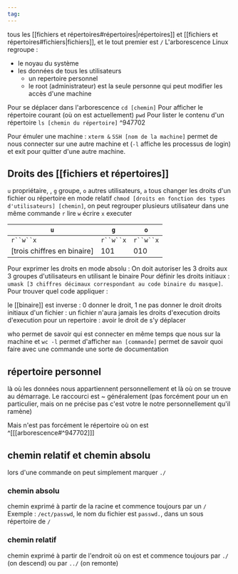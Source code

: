 ```yaml
---
tag:
---
```

tous les [[fichiers et répertoires#répertoires|répertoires]] et [[fichiers et répertoires#fichiers|fichiers]], et le tout premier est `/`
L'arborescence Linux regroupe : 
- le noyau du système
- les données de tous les utilisateurs
	- un repertoire personnel
	- le root (administrateur) est la seule personne qui peut modifier les accès d'une machine

Pour se déplacer dans l'arborescence `cd [chemin]`
Pour afficher le répertoire courant (où on est actuellement) `pwd`
Pour lister le contenu d'un répertoire `ls [chemin du répertoire]` ^947702

Pour émuler une machine : `xterm &`
`SSH [nom de la machine]` permet de nous connecter sur une autre machine et (`-l` affiche les processus de login) et exit pour quitter d'une autre machine.

## Droits des [[fichiers et répertoires]] 
`u` propriétaire, , `g` groupe, `o` autres utilisateurs, `a` tous
changer les droits d'un fichier ou répertoire en mode relatif `chmod [droits en fonction des types d'utilisateurs] [chemin]`, on peut regrouper plusieurs utilisateur dans une même commande
`r` lire
`w` écrire
`x` executer

`u`|`g`|`o`
--|--|--
`r``w``x`|`r``w``x`|`r``w``x`
[trois chiffres en binaire]|101|010

Pour exprimer les droits en mode absolu : 
On doit autoriser les 3 droits aux 3 groupes d'utilisateurs en utilisant le binaire
Pour définir les droits initiaux : 
`umask [3 chiffres décimaux correspondant au code binaire du masque]`. Pour trouver quel code appliquer : 

le [[binaire]] est inverse : 0 donner le droit, 1 ne pas donner le droit
	droits initiaux d'un fichier : un fichier n'aura jamais les droits d'execution
	droits d'execution pour un repertoire : avoir le droit de s'y déplacer

who permet de savoir qui est connecter en même temps que nous sur la machine et `wc -l` permet d'afficher
`man [commande]` permet de savoir quoi faire avec une commande une sorte de documentation
## répertoire personnel
là où les données nous appartiennent personnellement et là où on se trouve au démarrage. Le raccourci est ~ généralement (pas forcément pour un en particulier, mais on ne précise pas c'est votre le notre personnellement qu'il ramène)

Mais n'est pas forcément le répertoire où on est ^[[[arborescence#^947702]]]
## chemin relatif et chemin absolu
lors d'une commande on peut simplement marquer `./`
### chemin absolu
chemin exprimé à partir de la racine et commence toujours par un `/`
Exemple : `/ect/passwd`, le nom du fichier est `passwd.`, dans un sous répertoire de `/` 
### chemin relatif
chemin exprimé à partir de l'endroit où on est et commence toujours par `./` (on descend) ou par `../` (on remonte)